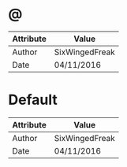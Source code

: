 # @
| Attribute | Value |
| ---  | ---     |
| Author | SixWingedFreak |
| Date | 04/11/2016 |
# Default
| Attribute | Value |
| ---  | ---     |
| Author | SixWingedFreak |
| Date | 04/11/2016 |
